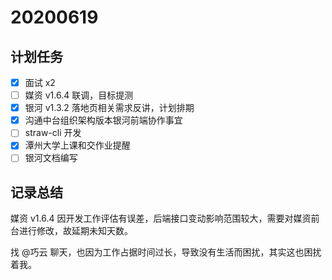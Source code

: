 # 20200619

## 计划任务

- [x] 面试 x2
- [ ] 媒资 v1.6.4 联调，目标提测
- [x] 银河 v1.3.2 落地页相关需求反讲，计划排期
- [x] 沟通中台组织架构版本银河前端协作事宜
- [ ] straw-cli 开发
- [x] 潭州大学上课和交作业提醒
- [ ] 银河文档编写

## 记录总结

媒资 v1.6.4 因开发工作评估有误差，后端接口变动影响范围较大，需要对媒资前台进行修改，故延期未知天数。

找 @巧云 聊天，也因为工作占据时间过长，导致没有生活而困扰，其实这也困扰着我。
